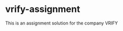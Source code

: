 # vrify-assignment
This is an assignment solution for the company VRIFY

<a href="//imgur.com/73oH1Fm"></a>
